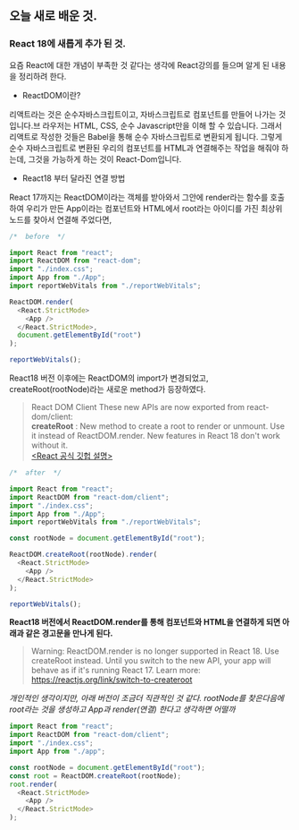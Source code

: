 ## 오늘 새로 배운 것.

### React 18에 새롭게 추가 된 것.

요즘 React에 대한 개념이 부족한 것 같다는 생각에 React강의를 들으며 알게 된 내용을 정리하려 한다.

- ReactDOM이란?

리액트라는 것은 순수자바스크립트이고, 자바스크립트로 컴포넌트를 만들어 나가는 것입니다.브 라우저는 HTML, CSS, 순수 Javascript만을 이해 할 수 있습니다. 그래서 리액트로 작성한 것들은 Babel을 통해 순수 자바스크립트로 변환되게 됩니다. 그렇게 순수 자바스크립트로 변환된 우리의 컴포넌트를 HTML과 연결해주는 작업을 해줘야 하는데, 그것을 가능하게 하는 것이 React-Dom입니다.

- React18 부터 달라진 연결 방법

React 17까지는 ReactDOM이라는 객체를 받아와서 그안에 render라는 함수를 호출하여 우리가 만든 App이라는 컴포넌트와 HTML에서 root라는 아이디를 가진 최상위 노드를 찾아서 연결해 주었다면,

```javascript
/*  before  */

import React from "react";
import ReactDOM from "react-dom";
import "./index.css";
import App from "./App";
import reportWebVitals from "./reportWebVitals";

ReactDOM.render(
  <React.StrictMode>
    <App />
  </React.StrictMode>,
  document.getElementById("root")
);

reportWebVitals();
```

React18 버전 이후에는 ReactDOM의 import가 변경되었고, createRoot(rootNode)라는 새로운 method가 등장하였다.

> React DOM Client
> These new APIs are now exported from react-dom/client: <br>
> **createRoot** : New method to create a root to render or unmount. Use it instead of ReactDOM.render. New features in React 18 don't work without it. <br>
> <a href="https://github.com/facebook/react/blob/main/CHANGELOG.md#react-dom-client"><React 공식 깃헙 설명></a>

```javascript
/*  after  */

import React from "react";
import ReactDOM from "react-dom/client";
import "./index.css";
import App from "./App";
import reportWebVitals from "./reportWebVitals";

const rootNode = document.getElementById("root");

ReactDOM.createRoot(rootNode).render(
  <React.StrictMode>
    <App />
  </React.StrictMode>
);

reportWebVitals();
```

**React18 버전에서 ReactDOM.render를 통해 컴포넌트와 HTML을 연결하게 되면 아래과 같은 경고문을 만나게 된다.**

> Warning: ReactDOM.render is no longer supported in React 18. Use createRoot instead. Until you switch to the new API, your app will behave as if it's running React 17. Learn more: https://reactjs.org/link/switch-to-createroot

_개인적인 생각이지만, 아래 버전이 조금더 직관적인 것 같다. rootNode를 찾은다음에 root라는 것을 생성하고 App과 render(연결) 한다고 생각하면 어떨까_

```javascript
import React from "react";
import ReactDOM from "react-dom/client";
import "./index.css";
import App from "./app";

const rootNode = document.getElementById("root");
const root = ReactDOM.createRoot(rootNode);
root.render(
  <React.StrictMode>
    <App />
  </React.StrictMode>
);
```
